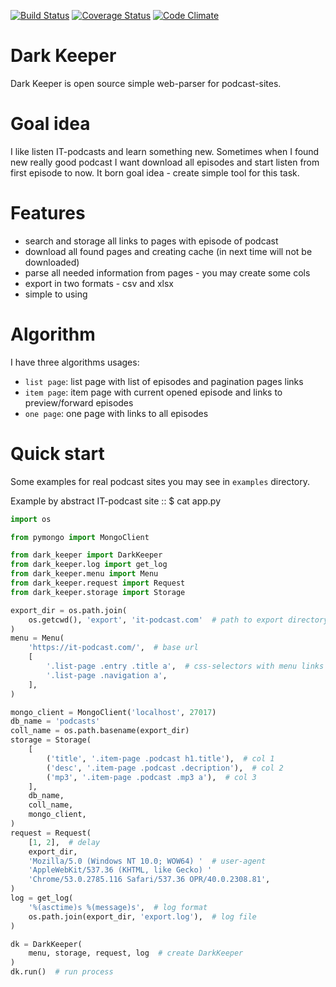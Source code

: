 [![Build Status](https://travis-ci.org/itcrab/dark-keeper.svg?branch=master)](https://travis-ci.org/itcrab/dark-keeper)
[![Coverage Status](https://coveralls.io/repos/github/itcrab/dark-keeper/badge.svg?branch=master)](https://coveralls.io/github/itcrab/dark-keeper?branch=master)
[![Code Climate](https://codeclimate.com/github/itcrab/dark-keeper/badges/gpa.svg)](https://codeclimate.com/github/itcrab/dark-keeper)

# Dark Keeper
Dark Keeper is open source simple web-parser for podcast-sites.

# Goal idea
I like listen IT-podcasts and learn something new.
Sometimes when I found new really good podcast I want download all episodes and start listen from first episode to now.
It born goal idea - create simple tool for this task.

# Features
* search and storage all links to pages with episode of podcast
* download all found pages and creating cache (in next time will not be downloaded)
* parse all needed information from pages - you may create some cols
* export in two formats - csv and xlsx
* simple to using

# Algorithm
I have three algorithms usages:
* `list page`: list page with list of episodes and pagination pages links
* `item page`: item page with current opened episode and links to preview/forward episodes
* `one page`: one page with links to all episodes

# Quick start
Some examples for real podcast sites you may see in `examples` directory.

Example by abstract IT-podcast site :: $ cat app.py
```python
import os

from pymongo import MongoClient

from dark_keeper import DarkKeeper
from dark_keeper.log import get_log
from dark_keeper.menu import Menu
from dark_keeper.request import Request
from dark_keeper.storage import Storage

export_dir = os.path.join(
    os.getcwd(), 'export', 'it-podcast.com'  # path to export directory
)
menu = Menu(
    'https://it-podcast.com/',  # base url
    [
        '.list-page .entry .title a',  # css-selectors with menu links
        '.list-page .navigation a',
    ],
)

mongo_client = MongoClient('localhost', 27017)
db_name = 'podcasts'
coll_name = os.path.basename(export_dir)
storage = Storage(
    [
        ('title', '.item-page .podcast h1.title'),  # col 1
        ('desc', '.item-page .podcast .decription'),  # col 2
        ('mp3', '.item-page .podcast .mp3 a'),  # col 3
    ],
    db_name,
    coll_name,
    mongo_client,
)
request = Request(
    [1, 2],  # delay
    export_dir,
    'Mozilla/5.0 (Windows NT 10.0; WOW64) '  # user-agent
    'AppleWebKit/537.36 (KHTML, like Gecko) '
    'Chrome/53.0.2785.116 Safari/537.36 OPR/40.0.2308.81',
)
log = get_log(
    '%(asctime)s %(message)s',  # log format
    os.path.join(export_dir, 'export.log'),  # log file
)

dk = DarkKeeper(
    menu, storage, request, log  # create DarkKeeper
)
dk.run()  # run process
```
